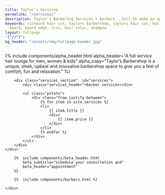 ```yaml
---
title: Taylor's Services
permalink: "/services/"
description: Taylor's Barbering Services + Barbers - Call to make an appointment 804-643-1600
keywords: richmond hair cut, taylors barbershop, taylors hair cut, hot towel shave,
  beard, beard edge, trim, hair color, shampoo
layout: fullpage
'["//"]': 
bg_header: "/assets/img/fullpage-header.jpg"
---
```


<div class="fullpage_wrapper">
    {%  include components/alpha_header.html
        alpha_header="A full service hair lounge for men, women &amp; kids"
        alpha_copy="Taylor’s Barbershop is a unique, sleek, upbeat and innovative barbershop space to give you a feel of comfort, fun and relaxation."
    %}
</div>

<div class="fullpage_wrapper_alpha">
    <div class="fullpage_wrapper">

        <div class="services_section"  id="services">
            <div class="services_header">barber services</div>

            <ul class="potato">
                <div class="frow justify-between">
                    {% for item in site.services %}
                    <li>
                        {{ item.title }}
                        <div>
                            {{ item.price }}
                        </div>
                    </li>
                    {% endfor %}
                </div>
            </ul>
        </div>
    </div>
</div>

<div class="fullpage_wrapper">
    <div class="barbering_section">

        {%  include components/beta_header.html
            beta_subtitle="schedule your consultation and"
            beta_header="appointment"
        %}

        {%  include components/barbers.html %}

    </div>
</div>

